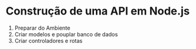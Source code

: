 # Construção de uma API em Node.js

1. Preparar do Ambiente
2. Criar modelos e pouplar banco de dados
3. Criar controladores e rotas